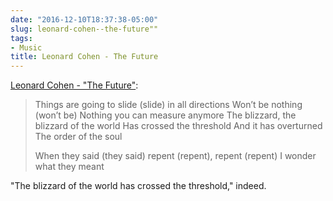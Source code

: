 ```yaml
---
date: "2016-12-10T18:37:38-05:00"
slug: leonard-cohen--the-future""
tags:
- Music
title: Leonard Cohen - The Future
---
```


[Leonard Cohen - "The
Future"](http://genius.com/Leonard-cohen-the-future-lyrics):

> Things are going to slide (slide) in all directions Won’t be nothing
> (won’t be) Nothing you can measure anymore The blizzard, the blizzard
> of the world Has crossed the threshold And it has overturned The order
> of the soul
>
> When they said (they said) repent (repent), repent (repent) I wonder
> what they meant

"The blizzard of the world has crossed the threshold," indeed.
